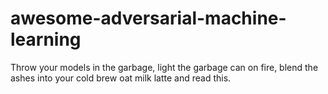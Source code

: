# awesome-adversarial-machine-learning
Throw your models in the garbage, light the garbage can on fire, blend the ashes into your cold brew oat milk latte and read this.
